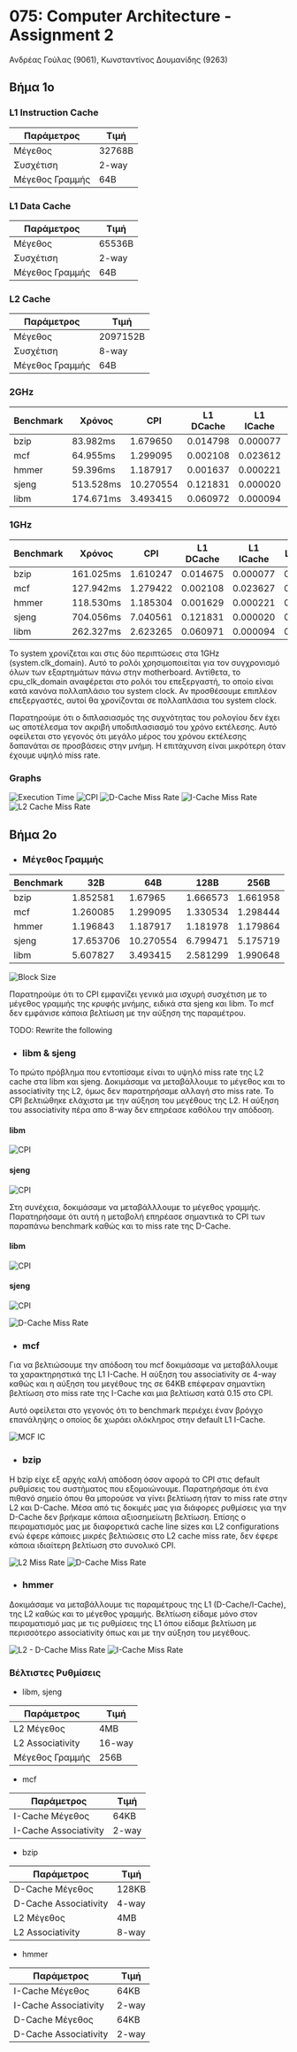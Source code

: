# 075: Computer Architecture - Assignment 2

Ανδρέας Γούλας (9061), Κωνσταντίνος Δουμανίδης (9263)

## Βήμα 1ο

### L1 Instruction Cache

Παράμετρος     |Τιμή
---------------|------
Μέγεθος        |32768B
Συσχέτιση      |2-way
Μέγεθος Γραμμής|64B

### L1 Data Cache

Παράμετρος     |Τιμή
---------------|------
Μέγεθος        |65536B
Συσχέτιση      |2-way
Μέγεθος Γραμμής|64B

### L2 Cache

Παράμετρος     |Τιμή
---------------|--------
Μέγεθος        |2097152B
Συσχέτιση      |8-way
Μέγεθος Γραμμής|64B

### 2GHz

Benchmark|Χρόνος   |CPI      |L1 DCache|L1 ICache|L2 Cache
---------|---------|---------|---------|---------|--------
bzip     |83.982ms |1.679650 |0.014798 |0.000077 |0.282163
mcf      |64.955ms |1.299095 |0.002108 |0.023612 |0.055046
hmmer    |59.396ms |1.187917 |0.001637 |0.000221 |0.077760
sjeng    |513.528ms|10.270554|0.121831 |0.000020 |0.999972
libm     |174.671ms|3.493415 |0.060972 |0.000094 |0.999944

### 1GHz

Benchmark|Χρόνος   |CPI     |L1 DCache|L1 ICache|L2 Cache
---------|---------|--------|---------|---------|--------
bzip     |161.025ms|1.610247|0.014675 |0.000077 |0.282157
mcf      |127.942ms|1.279422|0.002108 |0.023627 |0.055046
hmmer    |118.530ms|1.185304|0.001629 |0.000221 |0.077747
sjeng    |704.056ms|7.040561|0.121831 |0.000020 |0.999972
libm     |262.327ms|2.623265|0.060971 |0.000094 |0.999944

Το system χρονίζεται και στις δύο περιπτώσεις στα 1GHz (system.clk_domain). 
Αυτό το ρολόι χρησιμοποιείται για τον συγχρονισμό όλων των εξαρτημάτων πάνω
στην motherboard. Αντίθετα, το cpu_clk_domain αναφέρεται στο ρολόι του
επεξεργαστή, το οποίο είναι κατά κανόνα πολλαπλάσιο του system clock. Αν
προσθέσουμε επιπλέον επεξεργαστές, αυτοί θα χρονίζονται σε πολλαπλάσια του
system clock.

Παρατηρούμε ότι ο διπλασιασμός της συχνότητας του ρολογίου δεν έχει ως
αποτέλεσμα τον ακριβή υποδιπλασιασμό του χρόνο εκτέλεσης. Αυτό οφείλεται στο
γεγονός ότι μεγάλο μέρος του χρόνου εκτέλεσης δαπανάται σε προσβάσεις στην
μνήμη. Η επιτάχυνση είναι μικρότερη όταν έχουμε υψηλό miss rate.

### Graphs
![Execution Time](/Lab2/img/step1_exec_time.png)
![CPI](/Lab2/img/step1_CPI.png)
![D-Cache Miss Rate](/Lab2/img/step1_dcache.png)
![I-Cache Miss Rate](/Lab2/img/step1_icache.png)
![L2 Cache Miss Rate](/Lab2/img/step1_l2.png)

## Βήμα 2ο

* ### Μέγεθος Γραμμής

Benchmark|32B      |64B      |128B    |256B
---------|---------|---------|--------|--------
bzip     |1.852581 |1.67965  |1.666573|1.661958
mcf      |1.260085 |1.299095 |1.330534|1.298444
hmmer    |1.196843 |1.187917 |1.181978|1.179864
sjeng    |17.653706|10.270554|6.799471|5.175719
libm     |5.607827 |3.493415 |2.581299|1.990648

![Block Size](/Lab2/img/step2_block_size.png)

Παρατηρούμε ότι το CPI εμφανίζει γενικά μια ισχυρή συσχέτιση με το μέγεθος
γραμμής της κρυφής μνήμης, ειδικά στα sjeng και libm. To mcf δεν εμφάνισε κάποια
βελτίωση με την αύξηση της παραμέτρου.

TODO: Rewrite the following

* ### libm & sjeng

Το πρώτο πρόβλημα που εντοπίσαμε είναι το υψηλό miss rate της L2 cache στα libm
και sjeng. Δοκιμάσαμε να μεταβάλλουμε το μέγεθος και το associativity της L2,
όμως δεν παρατηρήσαμε αλλαγή στο miss rate. To CPI βελτιώθηκε ελάχιστα με την
αύξηση του μεγέθους της L2. H αύξηση του associativity πέρα απο 8-way δεν
επηρέασε καθόλου την απόδοση.

#### libm
![CPI](/Lab2/img/step2_libm_l2.png)

#### sjeng
![CPI](/Lab2/img/step2_sjeng_l2.png)

Στη συνέχεια, δοκιμάσαμε να μεταβάλλλουμε το μέγεθος γραμμής. Παρατηρήσαμε ότι
αυτή η μεταβολή επηρέασε σημαντικά το CPI των παραπάνω benchmark καθώς και το
miss rate της D-Cache.

#### libm
![CPI](/Lab2/img/step2_libm_blocksize.png)

#### sjeng
![CPI](/Lab2/img/step2_sjeng_blocksize.png)

![D-Cache Miss Rate](/Lab2/img/step2_libm_sjeng_dcache.png)

* ### mcf

Για να βελτιώσουμε την απόδοση του mcf δοκιμάσαμε να μεταβάλλουμε τα
χαρακτηρηστικά της L1 I-Cache. Η αύξηση του associativity σε 4-way καθώς και η
αύξηση του μεγέθους της σε 64KB επέφεραν σημαντίκη βελτίωση στο miss rate της
I-Cache και μια βελτίωση κατά 0.15 στο CPI.

Αυτό οφείλεται στο γεγονός ότι το benchmark περιέχει έναν βρόγχο επανάληψης
ο οποίος δε χωράει ολόκληρος στην default L1 I-Cache.

![MCF IC](/Lab2/img/step2_mcf_ic.png)

* ### bzip

H bzip είχε εξ αρχής καλή απόδοση όσον αφορά το CPI στις default ρυθμίσεις του
συστήματος που εξομοιώνουμε. Παρατηρήσαμε ότι ένα πιθανό σημείο όπου θα μπορούσε
να γίνει βελτίωση ήταν το miss rate στην L2 και D-Cache. Μέσα από τις δοκιμές
μας για διάφορες ρυθμίσεις για την D-Cache δεν βρήκαμε κάποια αξιοσημείωτη
βελτίωση. Επίσης ο πειραματισμός μας με διαφορετικά cache line sizes και L2
configurations ενώ έφερε κάποιες μικρές βελτιώσεις στο L2 cache miss rate, δεν
έφερε κάποια ιδιαίτερη βελτίωση στο συνολικό CPI.

![L2 Miss Rate](/Lab2/img/step2_bzip_l2.png)
![D-Cache Miss Rate](/Lab2/img/step2_bzip_dcache.png)

* ### hmmer

Δοκιμάσαμε να μεταβάλλουμε τις παραμέτρους της L1 (D-Cache/I-Cache), της L2
καθώς και το μέγεθος γραμμής. Βελτίωση είδαμε μόνο στον πειραματισμό μας με τις
ρυθμίσεις της L1 όπου είδαμε βελτίωση με περισσότερο associativity όπως και με
την αύξηση του μεγέθους.

![L2 - D-Cache Miss Rate](/Lab2/img/step2_hmmer_dcache.png)
![I-Cache Miss Rate](/Lab2/img/step2_hmmer_icache.png) 

### Βέλτιστες Ρυθμίσεις

* libm, sjeng

Παράμετρος      |Τιμή
----------------|------
L2 Μέγεθος      |4MB
L2 Associativity|16-way
Μέγεθος Γραμμής |256B

* mcf

Παράμετρος           |Τιμή
---------------------|-----
I-Cache Μέγεθος      |64KB
I-Cache Associativity|2-way

* bzip

Παράμετρος           |Τιμή
---------------------|-----
D-Cache Μέγεθος      |128KB
D-Cache Associativity|4-way
L2 Μέγεθος           |4MB
L2 Associativity     |8-way

* hmmer

Παράμετρος           |Τιμή
---------------------|-----
I-Cache Μέγεθος      |64KB
I-Cache Associativity|2-way
D-Cache Μέγεθος      |64KB
D-Cache Associativity|2-way
